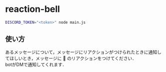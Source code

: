 # reaction-bell

```sh
DISCORD_TOKEN="<token>" node main.js
```

## 使い方

あるメッセージについて，メッセージにリアクションがつけられたときに通知してほしいとき，メッセージに :bell: のリアクションをつけてください．  
botがDMで通知してくれます．
